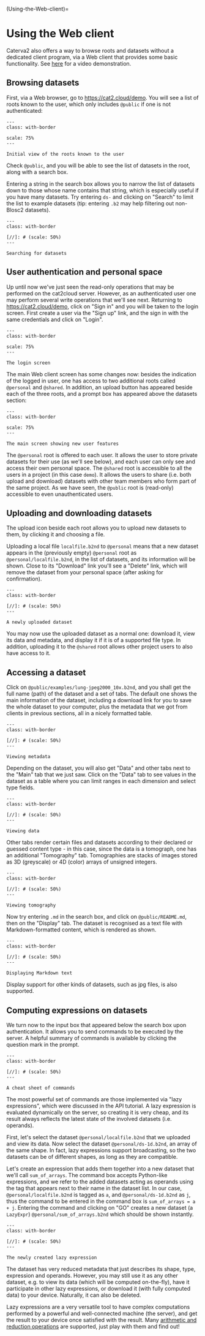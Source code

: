 (Using-the-Web-client)=
# Using the Web client

Caterva2 also offers a way to browse roots and datasets without a dedicated client program, via a Web client that provides some basic functionality. See [here](https://ironarray.wistia.com/medias/buv0bborg3) for a video demonstration.

## Browsing datasets

First, via a Web browser, go to <https://cat2.cloud/demo>. You will see a list of roots known to the user, which only includes `@public` if one is not authenticated:

<!-- For image options, see # (https://myst-parser.readthedocs.io/en/latest/syntax/images_and_figures.html)
-->

```{figure} images/web-initial-view.webp
---
class: with-border

scale: 75%
---

Initial view of the roots known to the user
```

Check `@public`, and you will be able to see the list of datasets in the root, along with a search box.

Entering a string in the search box allows you to narrow the list of datasets down to those whose name contains that string, which is especially useful if you have many datasets.  Try entering `ds-` and clicking on "Search" to limit the list to example datasets (tip: entering `.b2` may help filtering out non-Blosc2 datasets).

```{figure} images/web-dataset-search.webp
---
class: with-border

[//]: # (scale: 50%)
---

Searching for datasets
```

## User authentication and personal space

Up until now we've just seen the read-only operations that may be performed on the cat2cloud server.  However, as an authenticated user one may perform several write operations that we'll see next.
 Returning to <https://cat2.cloud/demo>, click on "Sign in" and you will be taken to the login screen. First create a user via the "Sign up" link, and the sign in with the same credentials and click on "Login".

```{figure} images/web-login.webp
---
class: with-border

scale: 75%
---

The login screen
```

The main Web client screen has some changes now: besides the indication of the logged in user, one has access to two additional roots called `@personal` and `@shared`. In addition, an upload button has appeared beside each of the three roots, and a prompt box has appeared above the datasets section:

```{figure} images/web-roots.webp
---
class: with-border

scale: 75%
---

The main screen showing new user features
```

The `@personal` root is offered to each user.  It allows the user to store private datasets for their use (as we'll see below), and each user can only see and access their own personal space. The `@shared` root is accessible to all the users in a project (in this case `demo`).  It allows the users to share (i.e. both upload and download) datasets with other team members who form part of the same project. As we have seen, the `@public` root is (read-only) accessible to even unauthenticated users.

## Uploading and downloading datasets
The upload icon beside each root allows you to upload new datasets to them, by clicking it and choosing a file.

Uploading a local file `localfile.b2nd` to `@personal` means that a new dataset appears in the (previously empty) `@personal` root as `@personal/localfile.b2nd`, in the list of datasets, and its information will be shown.  Close to its "Download" link you'll see a "Delete" link, which will remove the dataset from your personal space (after asking for confirmation).

```{figure} images/web-upload.webp
---
class: with-border

[//]: # (scale: 50%)
---

A newly uploaded dataset
```

You may now use the uploaded dataset as a normal one: download it, view its data and metadata, and display it if it is of a supported file type. In addition, uploading it to the `@shared` root allows other project users to also have access to it.

## Accessing a dataset

Click on `@public/examples/lung-jpeg2000_10x.b2nd`, and you shall get the full name (path) of the dataset and a set of tabs.  The default one shows the main information of the dataset, including a download link for you to save the whole dataset to your computer, plus the metadata that we got from clients in previous sections, all in a nicely formatted table.

```{figure} images/web-main.webp
---
class: with-border

[//]: # (scale: 50%)
---

Viewing metadata
```

Depending on the dataset, you will also get "Data" and other tabs next to the "Main" tab that we just saw.  Click on the "Data" tab to see values in the dataset as a table where you can limit ranges in each dimension and select type fields.

```{figure} images/web-data.webp
---
class: with-border

[//]: # (scale: 50%)
---

Viewing data
```

Other tabs render certain files and datasets according to their declared or guessed content type - in this case, since the data is a tomograph, one has an additional "Tomography" tab. Tomographies are stacks of images stored as 3D (greyscale) or 4D (color) arrays of unsigned integers.
```{figure} images/web-tomograph.webp
---
class: with-border

[//]: # (scale: 50%)
---

Viewing tomography
```

Now try entering `.md` in the search box, and click on `@public/README.md`, then on the "Display" tab.  The dataset is recognised as a text file with Markdown-formatted content, which is rendered as shown.

```{figure} images/web-display-md.webp
---
class: with-border

[//]: # (scale: 50%)
---

Displaying Markdown text
```
Display support for other kinds of datasets, such as jpg files, is also supported.

## Computing expressions on datasets

We turn now to the input box that appeared below the search box upon authentication. It allows you to send commands to be executed by the server. A helpful summary of commands is available by clicking the question mark in the prompt.
```{figure} images/web-prompt.webp
---
class: with-border

[//]: # (scale: 50%)
---

A cheat sheet of commands
```
The most powerful set of commands are those implemented via "lazy expressions", which were discussed in the API tutorial. A lazy expression is evaluated dynamically on the server, so creating it is very cheap, and its result always reflects the latest state of the involved datasets (i.e. operands).

First, let's select the dataset `@personal/localfile.b2nd` that we uploaded and view its data. Now select the dataset `@personal/ds-1d.b2nd`, an array of the same shape. In fact, lazy expressions support broadcasting, so the two datasets can be of different shapes, as long as they are compatible.

Let's create an expression that adds them together into a new dataset that we'll call `sum_of_arrays`.  The command box accepts Python-like expressions, and we refer to the added datasets acting as operands using the tag that appears next to their name in the dataset list.  In our case, `@personal/localfile.b2nd` is tagged as `a`, and `@personal/ds-1d.b2nd` as `j`, thus the command to be entered in the command box is `sum_of_arrays = a + j`.  Entering the command and clicking on "GO" creates a new dataset (a `LazyExpr`) `@personal/sum_of_arrays.b2nd` which should be shown instantly.

```{figure} images/web-lazyexpr.webp
---
class: with-border

[//]: # (scale: 50%)
---

The newly created lazy expression
```

The dataset has very reduced metadata that just describes its shape, type, expression and operands.  However, you may still use it as any other dataset, e.g. to view its data (which will be computed on-the-fly), have it participate in other lazy expressions, or download it (with fully computed data) to your device. Naturally, it can also be deleted.

Lazy expressions are a very versatile tool to have complex computations performed by a powerful and well-connected machine (the server), and get the result to your device once satisfied with the result.  Many [arithmetic and reduction operations][b2-lazyexpr] are supported, just play with them and find out!

[b2-lazyexpr]: https://www.blosc.org/python-blosc2/getting_started/tutorials/02.lazyarray-expressions.html
    "LazyArray: Expressions containing NDArray objects (and others) (Python-Blosc2 documentation)"
